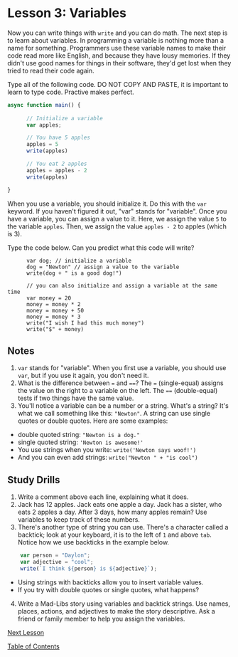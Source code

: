 # Lesson 3: Variables

Now you can write things with `write` and you can do math. The next step is to learn about variables. In programming a variable is nothing more than a name for something. Programmers use these variable names to make their code read more like English, and because they have lousy memories. If they didn't use good names for things in their software, they'd get lost when they tried to read their code again.

Type all of the following code. DO NOT COPY AND PASTE, it is important to learn to type code. Practive makes perfect.


```javascript
async function main() {
      
      // Initialize a variable
      var apples;

      // You have 5 apples
      apples = 5
      write(apples)

      // You eat 2 apples
      apples = apples - 2
      write(apples)

}
```

When you use a variable, you should initialize it. Do this with the `var` keyword. If you haven't figured it out, "var" stands for "variable". Once you have a variable, you can assign a value to it. Here, we assign the value `5` to the variable `apples`. Then, we assign the value `apples - 2` to apples (which is 3).

Type the code below. Can you predict what this code will write?

```
      var dog; // initialize a variable
      dog = "Newton" // assign a value to the variable
      write(dog + " is a good dog!")

      // you can also initialize and assign a variable at the same time
      var money = 20
      money = money * 2
      money = money + 50
      money = money * 3
      write("I wish I had this much money")
      write("$" + money)

```

## Notes
1. `var` stands for "variable". When you first use a variable, you should use `var`, but if you use it again, you don't need it.
2. What is the difference between `=` and `==`? The `=` (single-equal) assigns the value on the right to a variable on the left. The `==` (double-equal) tests if two things have the same value. 
3. You'll notice a variable can be a number or a string. What's a string? It's what we call something like this: `"Newton"`. A string can use single quotes or double quotes. Here are some examples:
 - double quoted string: `"Newton is a dog."`
 - single quoted string: `'Newton is awesome!'`
 - You use strings when you write: `write('Newton says woof!')`
 - And you can even add strings: `write("Newton " + "is cool")`

## Study Drills
1. Write a comment above each line, explaining what it does.
2. Jack has 12 apples. Jack eats one apple a day. Jack has a sister, who eats 2 apples a day. After 3 days, how many apples remain? Use variables to keep track of these numbers.
3. There's another type of string you can use. There's a character called a backtick; look at your keyboard, it is to the left of `1` and above `tab`. Notice how we use backticks in the example below.
```javascript
    var person = "Daylon";
    var adjective = "cool";
    write(`I think ${person} is ${adjective}`);
```
  - Using strings with backticks allow you to insert variable values.
  - If you try with double quotes or single quotes, what happens?
4. Write a Mad-Libs story using variables and backtick strings. Use names, places, actions, and adjectives to make the story descriptive. Ask a friend or family member to help you assign the variables.

[Next Lesson](Lesson_04.md)

[Table of Contents](ToC.md)
